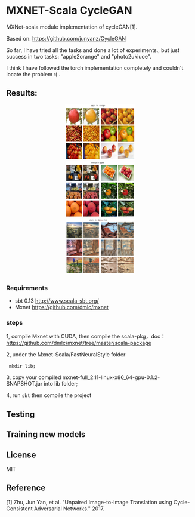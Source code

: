 # MXNET-Scala CycleGAN
MXNet-scala module implementation of cycleGAN[1].

Based on: 
https://github.com/junyanz/CycleGAN

So far, I have tried all the tasks and done a lot of experiments., but just success in two tasks: "apple2orange" and "photo2ukiuoe".

I think I have followed the torch implementation completely and couldn't locate the problem :( .


## Results:

<div align='center'>
  <img src='results/apple2orange.png' height='150px'>
</div>

<div align='center'>
  <img src='results/orange2apple.png' height='150px'>
</div>

<div align='center'>
  <img src='results/photo2ukiuoe.png' height='150px'>
</div>


### Requirements

* sbt 0.13 http://www.scala-sbt.org/
* Mxnet https://github.com/dmlc/mxnet

### steps

1, compile Mxnet with CUDA, then compile the scala-pkg，doc： https://github.com/dmlc/mxnet/tree/master/scala-package

2, under the Mxnet-Scala/FastNeuralStyle folder 
```bah
 mkdir lib;
```
3, copy your compiled mxnet-full_2.11-linux-x86_64-gpu-0.1.2-SNAPSHOT.jar into lib folder;

4, run `sbt` then compile the project

## Testing


## Training new models

## License
MIT

## Reference
[1] Zhu, Jun Yan, et al. "Unpaired Image-to-Image Translation using Cycle-Consistent Adversarial Networks." 2017.
